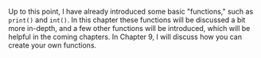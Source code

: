 Up to this point, I have already introduced some basic "functions," such
as `print()` and `int()`. In this chapter these functions will be
discussed a bit more in-depth, and a few other functions will be
introduced, which will be helpful in the coming chapters. In Chapter
9,
I will discuss how you can create your own functions.
